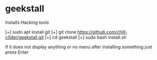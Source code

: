 # geekstall
Installs Hacking tools

[+] sudo apt install git
[+] git clone https://github.com/chill-c0der/geekstall.git
[+] cd geekstall
[+] sudo bash install.sh

If it does not display anything or no menu after installing something just press Enter
